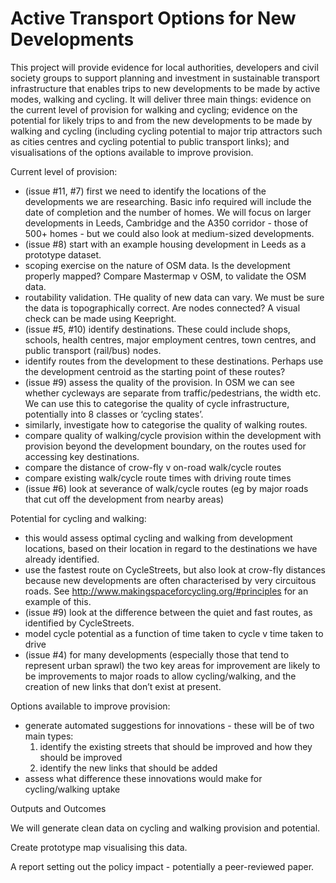 
<!-- README.md is generated from README.Rmd. Please edit that file -->

<!-- badges: start -->

<!-- [![Build Status](https://img.shields.io/travis/ropenscilabs/circle/master?label=macOS&logo=travis&style=flat-square)](https://travis-ci.org/ropenscilabs/circle) -->

<!-- [![Travis build status](https://travis-ci.org/cyipt/acton.svg?branch=master)](https://travis-ci.org/cyipt/acton) -->
<!-- badges: end -->

# Active Transport Options for New Developments

This project will provide evidence for local authorities, developers and
civil society groups to support planning and investment in sustainable
transport infrastructure that enables trips to new developments to be
made by active modes, walking and cycling. It will deliver three main
things: evidence on the current level of provision for walking and
cycling; evidence on the potential for likely trips to and from the new
developments to be made by walking and cycling (including cycling
potential to major trip attractors such as cities centres and cycling
potential to public transport links); and visualisations of the options
available to improve provision.

Current level of provision:

  - (issue \#11, \#7) first we need to identify the locations of the
    developments we are researching. Basic info required will include
    the date of completion and the number of homes. We will focus on
    larger developments in Leeds, Cambridge and the A350 corridor -
    those of 500+ homes - but we could also look at medium-sized
    developments.
  - (issue \#8) start with an example housing development in Leeds as a
    prototype dataset.
  - scoping exercise on the nature of OSM data. Is the development
    properly mapped? Compare Mastermap v OSM, to validate the OSM data.
  - routability validation. THe quality of new data can vary. We must be
    sure the data is topographically correct. Are nodes connected? A
    visual check can be made using Keepright.
  - (issue \#5, \#10) identify destinations. These could include shops,
    schools, health centres, major employment centres, town centres, and
    public transport (rail/bus) nodes.
  - identify routes from the development to these destinations. Perhaps
    use the development centroid as the starting point of these routes?
  - (issue \#9) assess the quality of the provision. In OSM we can see
    whether cycleways are separate from traffic/pedestrians, the width
    etc. We can use this to categorise the quality of cycle
    infrastructure, potentially into 8 classes or ‘cycling states’.
  - similarly, investigate how to categorise the quality of walking
    routes.
  - compare quality of walking/cycle provision within the development
    with provision beyond the development boundary, on the routes used
    for accessing key destinations.
  - compare the distance of crow-fly v on-road walk/cycle routes
  - compare existing walk/cycle route times with driving route times
  - (issue \#6) look at severance of walk/cycle routes (eg by major
    roads that cut off the development from nearby areas)

Potential for cycling and walking:

  - this would assess optimal cycling and walking from development
    locations, based on their location in regard to the destinations we
    have already identified.
  - use the fastest route on CycleStreets, but also look at crow-fly
    distances because new developments are often characterised by very
    circuitous roads. See
    <http://www.makingspaceforcycling.org/#principles> for an example of
    this.
  - (issue \#9) look at the difference between the quiet and fast
    routes, as identified by CycleStreets.
  - model cycle potential as a function of time taken to cycle v time
    taken to drive
  - (issue \#4) for many developments (especially those that tend to
    represent urban sprawl) the two key areas for improvement are likely
    to be improvements to major roads to allow cycling/walking, and the
    creation of new links that don’t exist at present.

Options available to improve provision:

  - generate automated suggestions for innovations - these will be of
    two main types:
    1)  identify the existing streets that should be improved and how
        they should be improved
    2)  identify the new links that should be added
  - assess what difference these innovations would make for
    cycling/walking uptake

Outputs and Outcomes

We will generate clean data on cycling and walking provision and
potential.

Create prototype map visualising this data.

A report setting out the policy impact - potentially a peer-reviewed
paper.
